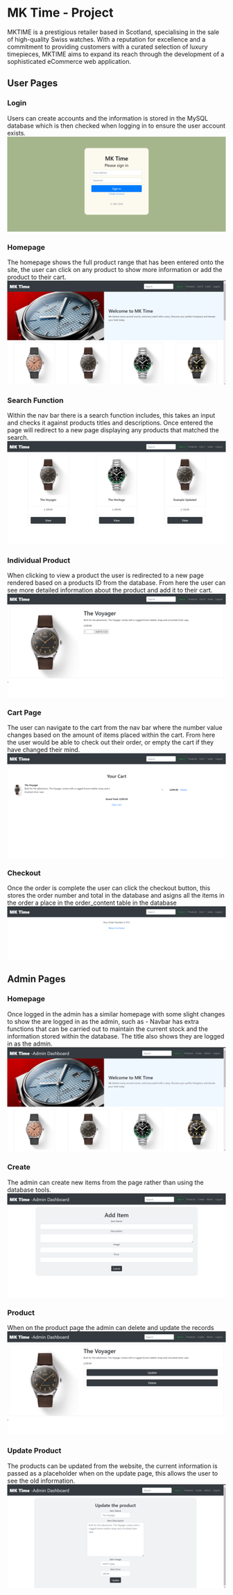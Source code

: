 # MK Time - Project

MKTIME is a prestigious retailer based in Scotland, specialising in the sale of high-quality Swiss watches. With a reputation for excellence and a commitment to providing customers with a curated selection of luxury timepieces, MKTIME aims to expand its reach through the development of a sophisticated eCommerce web application.

## User Pages

### Login

Users can create accounts and the information is stored in the MySQL database which is then checked when logging in to ensure the user account exists.
![User Login Screenshot](https://github.com/LGRV-alt/CodeSpace2024/blob/main/MK-Time%20Project/Images/User-Login.png)

### Homepage

The homepage shows the full product range that has been entered onto the site, the user can click on any product to show more information or add the product to their cart.
![User Home Page](https://github.com/LGRV-alt/CodeSpace2024/blob/main/MK-Time%20Project/Images/Home-Page.png)

### Search Function

Within the nav bar there is a search function includes, this takes an input and checks it against products titles and descriptions. Once entered the page will redirect to a new page displaying any products that matched the search.
![User Search Page](https://github.com/LGRV-alt/CodeSpace2024/blob/main/MK-Time%20Project/Images/Search-Page.png)

### Individual Product

When clicking to view a product the user is redirected to a new page rendered based on a products ID from the database. From here the user can see more detailed information about the product and add it to their cart.
![Product Page](https://github.com/LGRV-alt/CodeSpace2024/blob/main/MK-Time%20Project/Images/Product-Page.png)

### Cart Page

The user can navigate to the cart from the nav bar where the number value changes based on the amount of items placed within the cart. From here the user would be able to check out their order, or empty the cart if they have changed their mind.
![Cart Page](https://github.com/LGRV-alt/CodeSpace2024/blob/main/MK-Time%20Project/Images/Cart-Page.png)

### Checkout

Once the order is complete the user can click the checkout button, this stores the order number and total in the database and asigns all the items in the order a place in the order_content table in the database
![Checkout Page](https://github.com/LGRV-alt/CodeSpace2024/blob/main/MK-Time%20Project/Images/checkout.png)

## Admin Pages

### Homepage

Once logged in the admin has a similar homepage with some slight changes to show the are logged in as the admin, such as - Navbar has extra functions that can be carried out to maintain the current stock and the information stored within the database. The title also shows they are logged in as the admin.
![Admin mainpage](https://github.com/LGRV-alt/CodeSpace2024/blob/main/MK-Time%20Project/Images/Admin-Main.png)

### Create

The admin can create new items from the page rather than using the database tools.
![Admin mainpage](https://github.com/LGRV-alt/CodeSpace2024/blob/main/MK-Time%20Project/Images/Admin-Create.png)

### Product

When on the product page the admin can delete and update the records
![Admin Product Page](https://github.com/LGRV-alt/CodeSpace2024/blob/main/MK-Time%20Project/Images/Admin-Product.png)

### Update Product

The products can be updated from the website, the current information is passed as a placeholder when on the update page, this allows the user to see the old information.
![Admin Product Page](https://github.com/LGRV-alt/CodeSpace2024/blob/main/MK-Time%20Project/Images/Admin-Update.png)
